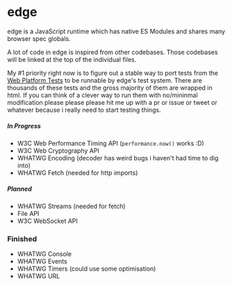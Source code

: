 # edge

edge is a JavaScript runtime which has native ES Modules and shares many browser spec globals.

A lot of code in edge is inspired from other codebases. Those codebases will be linked at the top of the individual files.

My #1 priority right now is to figure out a stable way to port tests from the [Web Platform Tests][]
to be runnable by edge's test system.
There are thousands of these tests and the gross majority of them are wrapped in html.
If you can think of a clever way to run them with no/mininmal modification please please please
hit me up with a pr or issue or tweet or whatever because i really need to start testing things.

##### In Progress

- W3C Web Performance Timing API (`performance.now()` works :D)
- W3C Web Cryptography API
- WHATWG Encoding (decoder has weird bugs i haven't had time to dig into)
- WHATWG Fetch (needed for http imports)


##### Planned

- WHATWG Streams (needed for fetch)
- File API
- W3C WebSocket API


### Finished

- WHATWG Console
- WHATWG Events
- WHATWG Timers (could use some optimisation)
- WHATWG URL

[Web Platform Tests]: https://github.com/web-platform-tests/wpt
